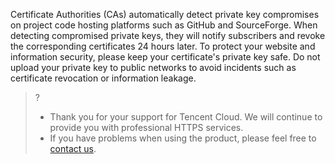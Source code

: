 Certificate Authorities (CAs) automatically detect private key compromises on project code hosting platforms such as GitHub and SourceForge. When detecting compromised private keys, they will notify subscribers and revoke the corresponding certificates 24 hours later.
To protect your website and information security, please keep your certificate's private key safe. Do not upload your private key to public networks to avoid incidents such as certificate revocation or information leakage.

>?
>- Thank you for your support for Tencent Cloud. We will continue to provide you with professional HTTPS services.
>- If you have problems when using the product, please feel free to [contact us](https://intl.cloud.tencent.com/support).

